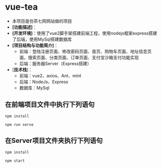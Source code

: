 # vue-tea

- 本项目是仿茶七网网站做的项目
- **[功能描述]**：
- **[开发环境]**：使用了vue2脚手架搭建前端工程，使用nodejs框架express搭建了后端，使用MySql搭建数据库
- **[项目结构与功能简介]**：
  - 前端：登陆注册页面、修改密码页面、首页、购物车页面、地址信息页面，搜索页面、分类页面、订单页面、支付宝沙箱支付功能实现
  - 后端：服务器Server（Express搭建）
- [**技术栈**]：
  - 前端：vue2、axios、Ant、mint
  - 后端：NodeJs、Express
  - 数据库：MySql

## 在前端项目文件中执行下列语句

```
npm install
```

```
npm run serve
```

## 在Server项目文件夹执行下列语句

```
npm install
```

```
npm start
```
